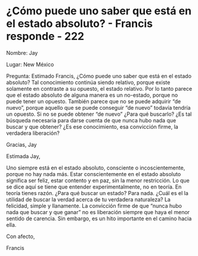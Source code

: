 # ¿Cómo puede uno saber que está en el estado absoluto? - Francis responde - 222 

Nombre: Jay

Lugar: New México

Pregunta: Estimado Francis, ¿Cómo puede uno saber que está en el estado absoluto? Tal conocimiento continúa siendo relativo, porque existe solamente en contraste a su opuesto, el estado relativo. Por lo tanto parece que el estado absoluto de alguna manera es un no-estado, porque no puede tener un opuesto. También parece que no se puede adquirir “de nuevo”, porque aquello que se puede conseguir “de nuevo” todavía tendría un opuesto. Si no se puede obtener “de nuevo” ¿Para qué buscarlo? ¿Es tal búsqueda necesaria para darse cuenta de que nunca hubo nada que buscar y que obtener? ¿Es ese conocimiento, esa convicción firme, la verdadera liberación?

Gracias, Jay

Estimada Jay,

Uno siempre está en el estado absoluto, consciente o incoscientemente, porque no hay nada más. Estar conscientemente en el estado absoluto significa ser feliz, estar contento y en paz, sin la menor restricción. Lo que se dice aquí se tiene que entender experimentalmente, no en teoría. En teoría tienes razón. ¿Para qué buscar un estado? Para nada. ¿Cuál es el la utilidad de buscar la verdad acerca de tu verdadera naturaleza? La felicidad, simple y llanamente. La convicción firme de que “nunca hubo nada que buscar y que ganar” no es liberación siempre que haya el menor sentido de carencia. Sin embargo, es un hito importante en el camino hacia ella.

Con afecto, 

Francis

Traducido por 

Carmen Areitio

